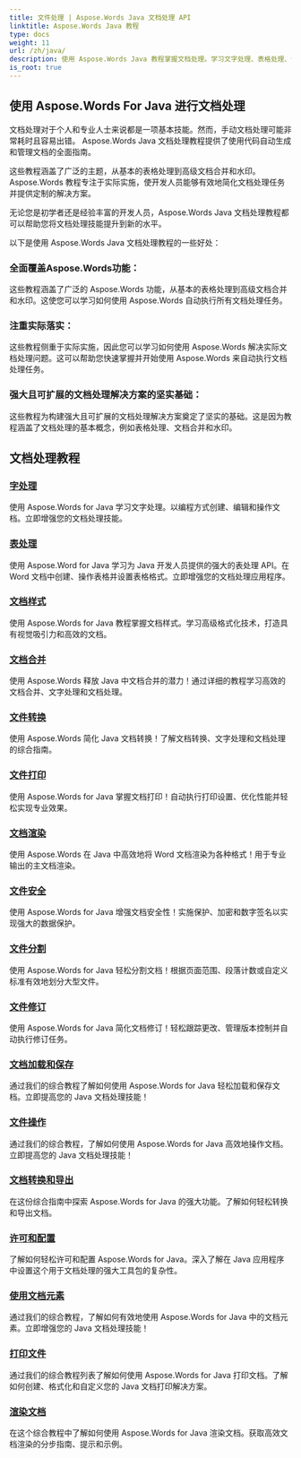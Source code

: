 ```yaml
---
title: 文件处理 | Aspose.Words Java 文档处理 API
linktitle: Aspose.Words Java 教程
type: docs
weight: 11
url: /zh/java/
description: 使用 Aspose.Words Java 教程掌握文档处理。学习文字处理、表格处理、合并等。高效地自动化文档任务。
is_root: true
---
```

## 使用 Aspose.Words For Java 进行文档处理
文档处理对于个人和专业人士来说都是一项基本技能。然而，手动文档处理可能非常耗时且容易出错。 Aspose.Words Java 文档处理教程提供了使用代码自动生成和管理文档的全面指南。

这些教程涵盖了广泛的主题，从基本的表格处理到高级文档合并和水印。 Aspose.Words 教程专注于实际实施，使开发人员能够有效地简化文档处理任务并提供定制的解决方案。

无论您是初学者还是经验丰富的开发人员，Aspose.Words Java 文档处理教程都可以帮助您将文档处理技能提升到新的水平。

以下是使用 Aspose.Words Java 文档处理教程的一些好处：

### 全面覆盖Aspose.Words功能： 
这些教程涵盖了广泛的 Aspose.Words 功能，从基本的表格处理到高级文档合并和水印。这使您可以学习如何使用 Aspose.Words 自动执行所有文档处理任务。
### 注重实际落实： 
这些教程侧重于实际实施，因此您可以学习如何使用 Aspose.Words 解决实际文档处理问题。这可以帮助您快速掌握并开始使用 Aspose.Words 来自动执行文档处理任务。
### 强大且可扩展的文档处理解决方案的坚实基础：
这些教程为构建强大且可扩展的文档处理解决方案奠定了坚实的基础。这是因为教程涵盖了文档处理的基本概念，例如表格处理、文档合并和水印。
## 文档处理教程
### [字处理](./word-processing/) 
使用 Aspose.Words for Java 学习文字处理。以编程方式创建、编辑和操作文档。立即增强您的文档处理技能。
### [表处理](./table-processing/)
使用 Aspose.Word for Java 学习为 Java 开发人员提供的强大的表处理 API。在 Word 文档中创建、操作表格并设置表格格式。立即增强您的文档处理应用程序。
### [文档样式](./document-styling/)
使用 Aspose.Words for Java 教程掌握文档样式。学习高级格式化技术，打造具有视觉吸引力和高效的文档。 
### [文档合并](./document-merging/)
使用 Aspose.Words 释放 Java 中文档合并的潜力！通过详细的教程学习高效的文档合并、文字处理和文档处理。 
### [文件转换](./document-converting/)
使用 Aspose.Words 简化 Java 文档转换！了解文档转换、文字处理和文档处理的综合指南。
### [文件打印](./document-printing/)
使用 Aspose.Words for Java 掌握文档打印！自动执行打印设置、优化性能并轻松实现专业效果。
### [文档渲染](./document-rendering/)
使用 Aspose.Words 在 Java 中高效地将 Word 文档渲染为各种格式！用于专业输出的主文档渲染。
### [文件安全](./document-security/)
使用 Aspose.Words for Java 增强文档安全性！实施保护、加密和数字签名以实现强大的数据保护。 
### [文件分割](./document-splitting/)
使用 Aspose.Words for Java 轻松分割文档！根据页面范围、段落计数或自定义标准有效地划分大型文件。
### [文件修订](./document-revision/)
使用 Aspose.Words for Java 简化文档修订！轻松跟踪更改、管理版本控制并自动执行修订任务。 
### [文档加载和保存](./document-loading-and-saving/)
通过我们的综合教程了解如何使用 Aspose.Words for Java 轻松加载和保存文档。立即提高您的 Java 文档处理技能！
### [文件操作](./document-manipulation/)
通过我们的综合教程，了解如何使用 Aspose.Words for Java 高效地操作文档。立即提高您的 Java 文档处理技能！
### [文档转换和导出](./document-conversion-and-export/)
在这份综合指南中探索 Aspose.Words for Java 的强大功能。了解如何轻松转换和导出文档。
### [许可和配置](./licensing-and-configuration/)
了解如何轻松许可和配置 Aspose.Words for Java。深入了解在 Java 应用程序中设置这个用于文档处理的强大工具包的复杂性。
### [使用文档元素](./using-document-elements/)
通过我们的综合教程，了解如何有效地使用 Aspose.Words for Java 中的文档元素。立即增强您的 Java 文档处理技能！
### [打印文件](./printing-documents/)
通过我们的综合教程列表了解如何使用 Aspose.Words for Java 打印文档。了解如何创建、格式化和自定义您的 Java 文档打印解决方案。
### [渲染文档](./rendering-documents/)
在这个综合教程中了解如何使用 Aspose.Words for Java 渲染文档。获取高效文档渲染的分步指南、提示和示例。